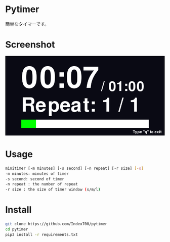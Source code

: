 # Pytimer

簡単なタイマーです。

# Screenshot
![screenshot](./figure/screen.png)
# Usage
```bash
minitimer [-m minutes] [-s second] [-n repeat] [-r size] [-o]
-m minutes: minutes of timer
-s second: second of timer
-n repeat : the number of repeat 
-r size : the size of timer window (s/m/l) 
```
# Install
```bash
git clone https://github.com/Index700/pytimer
cd pytimer
pip3 install -r requirements.txt
```

